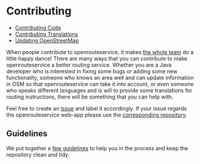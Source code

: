 # Contributing
* [Contributing Code](https://github.com/GIScience/openrouteservice/blob/master/CONTRIBUTE.md)
* [Contributing Translations](Contributing-Translations)
* [Updating OpenStreetMap](https://wiki.openstreetmap.org/wiki/Beginners%27_guide)

When people contribute to openrouteservice, it makes [the whole
team](https://heigit.org/heigit-team/) do a little happy dance!  There are many
ways that you can contribute to make openrouteservice a better routing service.
Whether you are a Java developer who is interested in fixing some bugs or
adding some new functionality, someone who knows an area well and can update
information in OSM so that openrouteservice can take it into account, or even
someone who speaks different languages and is will to provide some translations
for routing instructions, there will be something that you can help with.

Feel free to create an [issue](https://github.com/GIScience/openrouteservice/issues)
and label it accordingly. If your issue regards the openrouteservice web-app
please use the [corresponding repository](https://github.com/GIScience/ors-maps-client/issues).

## Guidelines

We put together a [few
guidelines](https://github.com/GIScience/openrouteservice/blob/master/CONTRIBUTE.md)
to help you in the process and keep the repository clean and tidy.


